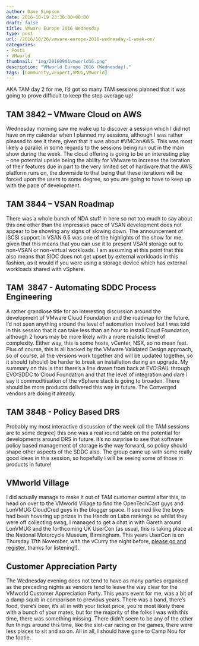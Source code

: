 ```yaml
---
author: Dave Simpson
date: 2016-10-19 23:30:00+00:00
draft: false
title: VMware Europe 2016 Wednesday
type: post
url: /2016/10/26/vmware-europe-2016-wednesday-1-week-on/
categories:
- Posts
- VMworld
thumbnail: "img/20160901vmworld16.png"
description: "VMworld Europe 2016 (Wednesday)."
tags: [Community,vExpert,VMUG,VMworld]
---
```


AKA TAM day 2 for me, I’d got so many TAM sessions planned that it was going to prove difficult to keep the step average up!

## TAM 3842 – VMware Cloud on AWS
Wednesday morning saw me wake up to discover a session which I did not have on my calendar when I planned my sessions, although I was rather pleased to see it there, given that it was about #VMConAWS. This was most likely a parallel in some regards to the sessions being run out in the main show during the week. The cloud offering is going to be an interesting play – one potential upside being the ability for VMware to increase the iteration of their features due in part to the very limited set of hardware that the AWS platform runs on, the downside to that being that these iterations will be forced upon the users to some degree, so you are going to have to keep up with the pace of development.

## TAM 3844 – VSAN Roadmap 
There was a whole bunch of NDA stuff in here so not too much to say about this one other than the impressive pace of VSAN development does not appear to be showing any signs of slowing down. The announcement of iSCSI support in VSAN 6.5 was one of the highlights of the show for me, given that this means that you can use it to present VSAN storage out to non-VSAN or non-virtual workloads. I am assuming at this point that this also means that SIOC does not get upset by external workloads in this fashion, as it would if you were using a storage device which has external workloads shared with vSphere.


## TAM  3847 - Automating SDDC Process Engineering
A rather grandiose title for an interesting discussion around the development of VMware Cloud Foundation and the roadmap for the future. I’d not seen anything around the level of automation involved but I was told in this session that it can take less than an hour to install Cloud Foundation, although 2 hours may be more likely with a more realistic level of complexity. Either way, this is some hosts, vCenter, NSX, so no mean feat. Plus of course, this is all backed by the VMware Validated Design approach, so of course, all the versions work together and will be updated together, so it should (should) be harder to break an installation during an upgrade. My summary on this is that there’s a line drawn from back at EVO:RAIL through EVO:SDDC to Cloud Foundation and that the level of integration and dare I say it commoditisation of the vSphere stack is going to broaden. There should be more products delivered this way in future. The Converged vendors are doing it already.

## TAM 3848 - Policy Based DRS
Probably my most interactive discussion of the week (all the TAM sessions are to some degree) this one was a real round table on the potential for developments around DRS in future. It’s no surprise to see that software policy based management of storage is the way forward, so policy should shape other aspects of the SDDC also. The group came up with some really good ideas in this session, so hopefully I will be seeing some of those in products in future!

## VMworld Village  
I did actually manage to make it out of TAM customer central after this, to head on over to the VMworld Village to find the OpenTechCast guys and LonVMUG CloudCred guys in the blogger space. It seemed like the boys had been hovering up prizes in the Hands on Labs rankings so whilst they were off collecting swag, I managed to get a chat in with Gareth around LonVMUG and the forthcoming UK UserCon (as usual, this is taking place at the National Motorcycle Museum, Birmingham. This years UserCon is on Thursday 17th November, with the vCurry the night before, [please go and register](https://www.vmug.com/ukvmug), thanks for listening!).

## Customer Appreciation Party
The Wednesday evening does not tend to have as many parties organised as the preceding nights as vendors tend to leave the way clear for the VMworld Customer Appreciation Party. This years event for me, was a bit of a damp squib in comparison to previous years. There was a band, there’s food, there’s beer, it’s all in with your ticket price, you’re most likely there with a bunch of your mates, but for the majority of the folks I was with this time, there was something missing. There didn’t seem to be any of the other fun things around this time, like the slot-car racing or the games, there were less places to sit and so on. All in all, I should have gone to Camp Nou for the footie.
